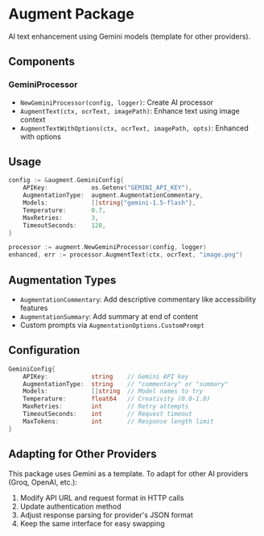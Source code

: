 # Augment Package

AI text enhancement using Gemini models (template for other providers).

## Components

### GeminiProcessor
- `NewGeminiProcessor(config, logger)`: Create AI processor
- `AugmentText(ctx, ocrText, imagePath)`: Enhance text using image context
- `AugmentTextWithOptions(ctx, ocrText, imagePath, opts)`: Enhanced with options

## Usage

```go
config := &augment.GeminiConfig{
    APIKey:            os.Getenv("GEMINI_API_KEY"),
    AugmentationType:  augment.AugmentationCommentary,
    Models:            []string{"gemini-1.5-flash"},
    Temperature:       0.7,
    MaxRetries:        3,
    TimeoutSeconds:    120,
}

processor := augment.NewGeminiProcessor(config, logger)
enhanced, err := processor.AugmentText(ctx, ocrText, "image.png")
```

## Augmentation Types

- `AugmentationCommentary`: Add descriptive commentary like accessibility features
- `AugmentationSummary`: Add summary at end of content
- Custom prompts via `AugmentationOptions.CustomPrompt`

## Configuration

```go
GeminiConfig{
    APIKey:            string    // Gemini API key
    AugmentationType:  string    // "commentary" or "summary"
    Models:            []string  // Model names to try
    Temperature:       float64   // Creativity (0.0-1.0)
    MaxRetries:        int       // Retry attempts
    TimeoutSeconds:    int       // Request timeout
    MaxTokens:         int       // Response length limit
}
```

## Adapting for Other Providers

This package uses Gemini as a template. To adapt for other AI providers (Groq, OpenAI, etc.):
1. Modify API URL and request format in HTTP calls
2. Update authentication method
3. Adjust response parsing for provider's JSON format
4. Keep the same interface for easy swapping